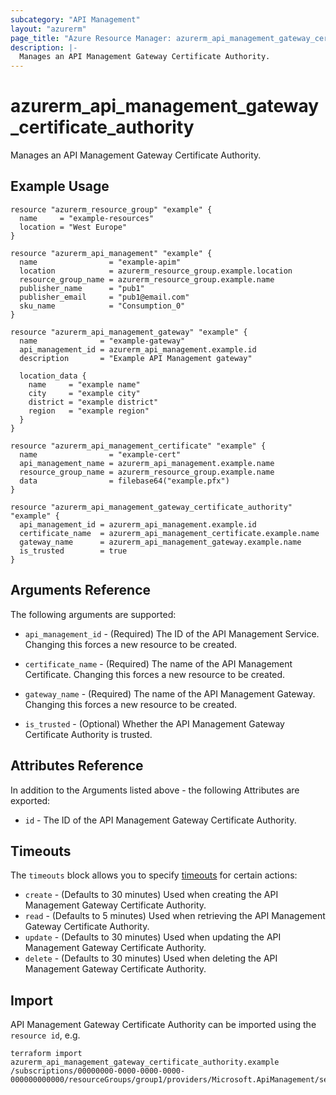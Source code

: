 ```yaml
---
subcategory: "API Management"
layout: "azurerm"
page_title: "Azure Resource Manager: azurerm_api_management_gateway_certificate_authority"
description: |-
  Manages an API Management Gateway Certificate Authority.
---
```


# azurerm_api_management_gateway_certificate_authority

Manages an API Management Gateway Certificate Authority.

## Example Usage

```hcl
resource "azurerm_resource_group" "example" {
  name     = "example-resources"
  location = "West Europe"
}

resource "azurerm_api_management" "example" {
  name                = "example-apim"
  location            = azurerm_resource_group.example.location
  resource_group_name = azurerm_resource_group.example.name
  publisher_name      = "pub1"
  publisher_email     = "pub1@email.com"
  sku_name            = "Consumption_0"
}

resource "azurerm_api_management_gateway" "example" {
  name              = "example-gateway"
  api_management_id = azurerm_api_management.example.id
  description       = "Example API Management gateway"

  location_data {
    name     = "example name"
    city     = "example city"
    district = "example district"
    region   = "example region"
  }
}

resource "azurerm_api_management_certificate" "example" {
  name                = "example-cert"
  api_management_name = azurerm_api_management.example.name
  resource_group_name = azurerm_resource_group.example.name
  data                = filebase64("example.pfx")
}

resource "azurerm_api_management_gateway_certificate_authority" "example" {
  api_management_id = azurerm_api_management.example.id
  certificate_name  = azurerm_api_management_certificate.example.name
  gateway_name      = azurerm_api_management_gateway.example.name
  is_trusted        = true
}
```

## Arguments Reference

The following arguments are supported:

* `api_management_id` - (Required) The ID of the API Management Service. Changing this forces a new resource to be created.

* `certificate_name` - (Required) The name of the API Management Certificate. Changing this forces a new resource to be created.

* `gateway_name` - (Required) The name of the API Management Gateway. Changing this forces a new resource to be created.

* `is_trusted` - (Optional) Whether the API Management Gateway Certificate Authority is trusted.

## Attributes Reference

In addition to the Arguments listed above - the following Attributes are exported:

* `id` - The ID of the API Management Gateway Certificate Authority.

## Timeouts

The `timeouts` block allows you to specify [timeouts](https://www.terraform.io/docs/configuration/resources.html#timeouts) for certain actions:

* `create` - (Defaults to 30 minutes) Used when creating the API Management Gateway Certificate Authority.
* `read` - (Defaults to 5 minutes) Used when retrieving the API Management Gateway Certificate Authority.
* `update` - (Defaults to 30 minutes) Used when updating the API Management Gateway Certificate Authority.
* `delete` - (Defaults to 30 minutes) Used when deleting the API Management Gateway Certificate Authority.

## Import

API Management Gateway Certificate Authority can be imported using the `resource id`, e.g.

```shell
terraform import azurerm_api_management_gateway_certificate_authority.example /subscriptions/00000000-0000-0000-0000-000000000000/resourceGroups/group1/providers/Microsoft.ApiManagement/service/service1/gateways/gateway1/certificateAuthorities/cert1
```
